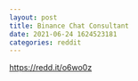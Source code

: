 ```yaml
--- 
layout: post 
title: Binance Chat Consultant 
date: 2021-06-24 1624523181 
categories: reddit 
--- 
```

https://redd.it/o6wo0z